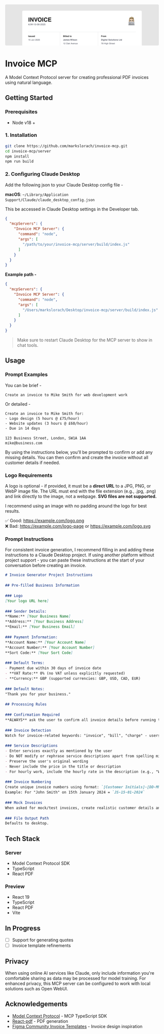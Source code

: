 ![invoice-mcp](.github/readme-assets/invoice-mcp-github-readme-banner.png)

# Invoice MCP
A Model Context Protocol server for creating professional PDF invoices using natural language.

## Getting Started

### Prerequisites
- Node v18 +

### 1. Installation
```bash
git clone https://github.com/markslorach/invoice-mcp.git
cd invoice-mcp/server
npm install
npm run build
```

### 2. Configuring Claude Desktop
Add the following json to your Claude Desktop config file -

**macOS**: `~/Library/Application Support/Claude/claude_desktop_config.json`

This be accessed in Claude Desktop settings in the Developer tab.

```json
{
  "mcpServers": {
    "Invoice MCP Server": {
      "command": "node",
      "args": [
        "/path/to/your/invoice-mcp/server/build/index.js"
      ]
    }
  }
}
```

**Example path -** 
```json
{
  "mcpServers": {
    "Invoice MCP Server": {
      "command": "node",
      "args": [
        "/Users/markslorach/Desktop/invoice-mcp/server/build/index.js"
      ]
    }
  }
}
```

> Make sure to restart Claude Desktop for the MCP server to show in chat tools.

## Usage

### Prompt Examples

You can be brief -
```text
Create an invoice to Mike Smith for web development work
```

Or detailed - 
```text
Create an invoice to Mike Smith for:
- Logo design (5 hours @ £75/hour)
- Website updates (3 hours @ £60/hour)
- Due in 14 days

123 Business Street, London, SW1A 1AA
mike@business.com
```

By using the instructions below, you'll be prompted to confirm or add any missing details. You can then confirm and create the invoice without all customer details if needed.

### Logo Requirements
A logo is optional - if provided, it must be a **direct URL** to a JPG, PNG, or WebP image file. The URL must end with the file extension (e.g., .jpg, .png) and link directly to the image, not a webpage. **SVG files are not supported.**

I recommend using an image with no padding around the logo for best results.

✅ Good: https://example.com/logo.png <br>
❌ Bad: https://example.com/logo-page or https://example.com/logo.svg

### Prompt Instructions
For consistent invoice generation, I recommend filling in and adding these instructions to a Claude Desktop project. If using another platform without project support - you can paste these instructions at the start of your conversation before creating an invoice.

```markdown
# Invoice Generator Project Instructions

## Pre-filled Business Information

### Logo
[Your logo URL here]

### Sender Details:
**Name:** [Your Business Name]  
**Address:** [Your Business Address]  
**Email:** [Your Business Email]  

### Payment Information:
**Account Name:** [Your Account Name]  
**Account Number:** [Your Account Number]  
**Sort Code:** [Your Sort Code]  

### Default Terms:
- Payment due within 30 days of invoice date 
- **VAT Rate:** 0% (no VAT unless explicitly requested)
- **Currency:** GBP (supported currencies: GBP, USD, CAD, EUR)

### Default Notes:
"Thank you for your business."

## Processing Rules

### Confirmation Required
**ALWAYS** ask the user to confirm all invoice details before running the MCP tool and exporting the PDF - even for mock/test invoices.

### Invoice Detection
Watch for invoice-related keywords: "invoice", "bill", "charge" - users may say "invoice Joe Bloggs for..." instead of "create an invoice for..."

### Service Descriptions
- Enter services exactly as mentioned by the user
- Do NOT modify or rephrase service descriptions apart from spelling mistakes
- Preserve the user's original wording
- Never include the price in the title or description
- For hourly work, include the hourly rate in the description (e.g., "Web development @ £50.00/hour") so the quantity field makes sense

### Invoice Numbering
Create unique invoice numbers using format: `[Customer Initials]-[DD-MM-YYYY]`  
Example: For "John Smith" on 15th January 2024 = `JS-15-01-2024`

### Mock Invoices
When asked for mock/test invoices, create realistic customer details and services yourself - confirm with the user before generating unless stated otherwise.

### File Output Path
Defaults to desktop.
```

## Tech Stack
### Server
- Model Context Protocol SDK
- TypeScript
- React PDF
### Preview
- React 19
- TypeScript
- React PDF
- Vite

## In Progress
- [ ] Support for generating quotes
- [ ] Invoice template refinements

## Privacy
When using online AI services like Claude, only include information you're comfortable sharing as data may be processed for model training. For enhanced privacy, this MCP server can be configured to work with local solutions such as Open WebUI.

## Acknowledgements

- [Model Context Protocol](https://github.com/modelcontextprotocol/typescript-sdk) - MCP TypeScript SDK
- [React-pdf](https://github.com/diegomura/react-pdf) - PDF generation
- [Figma Community Invoice Templates](https://www.figma.com/design/MN4zNKiM50IpphAOlRulJG/Invoice-Templates--Community-?node-id=0-1&p=f) - Invoice design inspiration